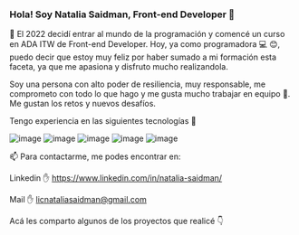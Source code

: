 ### Hola! Soy Natalia Saidman, Front-end Developer 👋



:information_desk_person: El 2022 decidí entrar al mundo de la programación y comencé un curso en ADA ITW de Front-end Developer. Hoy, ya como programadora :computer: :blush:, puedo decir que estoy muy feliz por haber sumado a mi formación esta faceta, ya que me apasiona y disfruto mucho realizandola. 

Soy una persona con alto poder de resiliencia, muy responsable, me comprometo con todo lo que hago y me gusta mucho trabajar en equipo 👯. Me gustan los retos y nuevos desafíos.

Tengo experiencia en las siguientes tecnologías :raised_hands:       
    
![image](https://user-images.githubusercontent.com/107443979/216082226-63e79d95-5e7a-42cd-88f8-6923c1fddc97.png) ![image](https://user-images.githubusercontent.com/107443979/216082360-be900202-80cc-4a12-b534-077a377f45fa.png)
![image](https://user-images.githubusercontent.com/107443979/216082390-5741ac56-e9b5-441b-9e65-b3d314792759.png)
![image](https://user-images.githubusercontent.com/107443979/216082417-9f0418ef-0902-4e09-8ece-3745950cb7db.png)
![image](https://user-images.githubusercontent.com/107443979/216082457-06e93036-4e9e-442b-b0f6-b32821d4f96a.png)

📫 Para contactarme, me podes encontrar en: 

Linkedin :hand: https://www.linkedin.com/in/natalia-saidman/   
    
Mail :hand: licnataliasaidman@gmail.com

Acá les comparto algunos de los proyectos que realicé :point_down:
